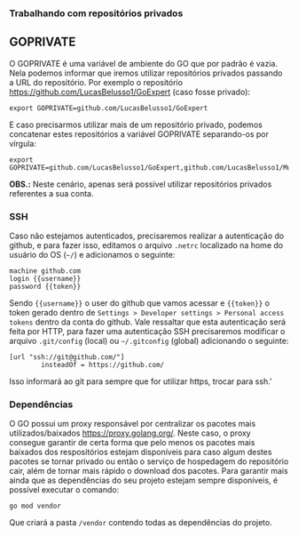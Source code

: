 ### Trabalhando com repositórios privados

## GOPRIVATE

O GOPRIVATE é uma variável de ambiente do GO que por padrão é vazia. Nela podemos informar que iremos utilizar
repositórios privados passando a URL do repositório. Por exemplo o repositório
https://github.com/LucasBelusso1/GoExpert (caso fosse privado):

```SHELL
export GOPRIVATE=github.com/LucasBelusso1/GoExpert
```

E caso precisarmos utilizar mais de um repositório privado, podemos concatenar estes repositórios a variável GOPRIVATE
separando-os por vírgula:

```SHELL
export GOPRIVATE=github.com/LucasBelusso1/GoExpert,github.com/LucasBelusso1/MultithreadingChallange
```

**OBS.:** Neste cenário, apenas será possível utilizar repositórios privados referentes a sua conta.

### SSH

Caso não estejamos autenticados, precisaremos realizar a autenticação do github, e para fazer isso, editamos o arquivo
`.netrc` localizado na home do usuário do OS (`~/`) e adicionamos o seguinte:

```
machine github.com
login {{username}}
password {{token}}
```
Sendo `{{username}}` o user do github que vamos acessar e `{{token}}` o token gerado dentro de
`Settings > Developer settings > Personal access tokens` dentro da conta do github.
Vale ressaltar que esta autenticação será feita por HTTP, para fazer uma autenticação SSH precisaremos modificar o
arquivo `.git/config` (local) ou `~/.gitconfig` (global) adicionando o seguinte:

```
[url "ssh://git@github.com/"]
        insteadOf = https://github.com/
```

Isso informará ao git para sempre que for utilizar https, trocar para ssh.'

### Dependências

O GO possui um proxy responsável por centralizar os pacotes mais utilizados/baixados https://proxy.golang.org/.
Neste caso, o proxy consegue garantir de certa forma que pelo menos os pacotes mais baixados dos respositórios estejam
disponíveis para caso algum destes pacotes se tornar privado ou então o serviço de hospedagem do repositório cair, além
de tornar mais rápido o download dos pacotes.
Para garantir mais ainda que as dependências do seu projeto estejam sempre disponíveis, é possível executar o comando:

```SHELL
go mod vendor
```

Que criará a pasta `/vendor` contendo todas as dependências do projeto.